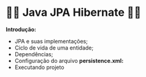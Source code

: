 
#  👨‍💻 Java JPA Hibernate 🧑‍💻

<b>Introdução:</b>
- JPA e suas implementações;
- Ciclo de vida de uma entidade;
- Dependências;
- Configuração do arquivo <b>persistence.xml:</b>
- Executando projeto
